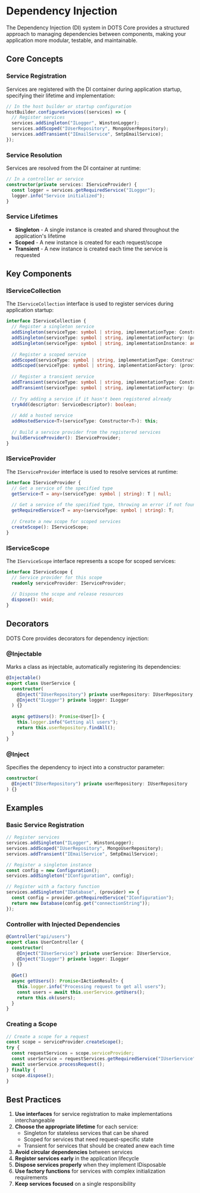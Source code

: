 # Dependency Injection

The Dependency Injection (DI) system in DOTS Core provides a structured approach to managing dependencies between components, making your application more modular, testable, and maintainable.

## Core Concepts

### Service Registration

Services are registered with the DI container during application startup, specifying their lifetime and implementation:

```typescript
// In the host builder or startup configuration
hostBuilder.configureServices((services) => {
  // Register services
  services.addSingleton("ILogger", WinstonLogger);
  services.addScoped("IUserRepository", MongoUserRepository);
  services.addTransient("IEmailService", SmtpEmailService);
});
```

### Service Resolution

Services are resolved from the DI container at runtime:

```typescript
// In a controller or service
constructor(private services: IServiceProvider) {
  const logger = services.getRequiredService("ILogger");
  logger.info("Service initialized");
}
```

### Service Lifetimes

- **Singleton** - A single instance is created and shared throughout the application's lifetime
- **Scoped** - A new instance is created for each request/scope
- **Transient** - A new instance is created each time the service is requested

## Key Components

### IServiceCollection

The `IServiceCollection` interface is used to register services during application startup:

```typescript
interface IServiceCollection {
  // Register a singleton service
  addSingleton(serviceType: symbol | string, implementationType: Constructor): this;
  addSingleton(serviceType: symbol | string, implementationFactory: (provider: IServiceProvider) => any): this;
  addSingleton(serviceType: symbol | string, implementationInstance: any): this;
  
  // Register a scoped service
  addScoped(serviceType: symbol | string, implementationType: Constructor): this;
  addScoped(serviceType: symbol | string, implementationFactory: (provider: IServiceProvider) => any): this;
  
  // Register a transient service
  addTransient(serviceType: symbol | string, implementationType: Constructor): this;
  addTransient(serviceType: symbol | string, implementationFactory: (provider: IServiceProvider) => any): this;
  
  // Try adding a service if it hasn't been registered already
  tryAdd(descriptor: ServiceDescriptor): boolean;
  
  // Add a hosted service
  addHostedService<T>(serviceType: Constructor<T>): this;
  
  // Build a service provider from the registered services
  buildServiceProvider(): IServiceProvider;
}
```

### IServiceProvider

The `IServiceProvider` interface is used to resolve services at runtime:

```typescript
interface IServiceProvider {
  // Get a service of the specified type
  getService<T = any>(serviceType: symbol | string): T | null;
  
  // Get a service of the specified type, throwing an error if not found
  getRequiredService<T = any>(serviceType: symbol | string): T;
  
  // Create a new scope for scoped services
  createScope(): IServiceScope;
}
```

### IServiceScope

The `IServiceScope` interface represents a scope for scoped services:

```typescript
interface IServiceScope {
  // Service provider for this scope
  readonly serviceProvider: IServiceProvider;
  
  // Dispose the scope and release resources
  dispose(): void;
}
```

## Decorators

DOTS Core provides decorators for dependency injection:

### @Injectable

Marks a class as injectable, automatically registering its dependencies:

```typescript
@Injectable()
export class UserService {
  constructor(
    @Inject("IUserRepository") private userRepository: IUserRepository,
    @Inject("ILogger") private logger: ILogger
  ) {}
  
  async getUsers(): Promise<User[]> {
    this.logger.info("Getting all users");
    return this.userRepository.findAll();
  }
}
```

### @Inject

Specifies the dependency to inject into a constructor parameter:

```typescript
constructor(
  @Inject("IUserRepository") private userRepository: IUserRepository
) {}
```

## Examples

### Basic Service Registration

```typescript
// Register services
services.addSingleton("ILogger", WinstonLogger);
services.addScoped("IUserRepository", MongoUserRepository);
services.addTransient("IEmailService", SmtpEmailService);

// Register a singleton instance
const config = new Configuration();
services.addSingleton("IConfiguration", config);

// Register with a factory function
services.addSingleton("IDatabase", (provider) => {
  const config = provider.getRequiredService("IConfiguration");
  return new Database(config.get("connectionString"));
});
```

### Controller with Injected Dependencies

```typescript
@Controller("api/users")
export class UserController {
  constructor(
    @Inject("IUserService") private userService: IUserService,
    @Inject("ILogger") private logger: ILogger
  ) {}
  
  @Get()
  async getUsers(): Promise<IActionResult> {
    this.logger.info("Processing request to get all users");
    const users = await this.userService.getUsers();
    return this.ok(users);
  }
}
```

### Creating a Scope

```typescript
// Create a scope for a request
const scope = serviceProvider.createScope();
try {
  const requestServices = scope.serviceProvider;
  const userService = requestServices.getRequiredService("IUserService");
  await userService.processRequest();
} finally {
  scope.dispose();
}
```

## Best Practices

1. **Use interfaces** for service registration to make implementations interchangeable
2. **Choose the appropriate lifetime** for each service:
   - Singleton for stateless services that can be shared
   - Scoped for services that need request-specific state
   - Transient for services that should be created anew each time
3. **Avoid circular dependencies** between services
4. **Register services early** in the application lifecycle
5. **Dispose services properly** when they implement IDisposable
6. **Use factory functions** for services with complex initialization requirements
7. **Keep services focused** on a single responsibility
